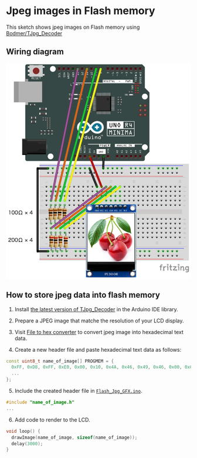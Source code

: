# Jpeg images in Flash memory

This sketch shows jpeg images on Flash memory using [Bodmer/TJpg_Decoder](https://github.com/Bodmer/TJpg_Decoder "Bodmer/TJpg_Decoder: Jpeg decoder library based on Tiny JPEG Decompressor")

## Wiring diagram

![Wiring](LCD240x240.png "DiyStudio 1.3”color IPS LCD 240x240 with ST7789VW")

## How to store jpeg data into flash memory

1. Install [the latest version of TJpg_Decoder](https://github.com/Bodmer/TJpg_Decoder/releases "Releases · Bodmer/TJpg_Decoder") in the Arduino IDE library.

2. Prepare a JPEG image that matche the resolution of your LCD display.

3. Visit [File to hex converter](http://tomeko.net/online_tools/file_to_hex.php?lang=en "File to hex converter") to convert jpeg image into hexadecimal text data.

4. Create a new header file and paste hexadecimal text data as follows:

```c++
const uint8_t name_of_image[] PROGMEM = {
  0xFF, 0xD8, 0xFF, 0xE0, 0x00, 0x10, 0x4A, 0x46, 0x49, 0x46, 0x00, 0x01, 0x01, 0x00, 0x00, 0x48, 
  ...
};
```

5. Include the created header file in [`Flash_Jpg_GFX.ino`](Flash_Jpg_GFX.ino).

```c++
#include "name_of_image.h"
...
```

6. Add code to render to the LCD.

```c++
void loop() {
  drawImage(name_of_image, sizeof(name_of_image));
  delay(3000);
}
```


